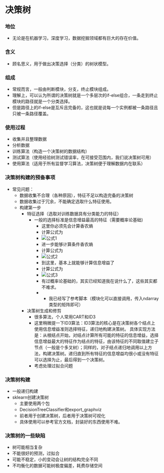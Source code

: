 # 决策树
### 地位
  - 无论是在机器学习，深度学习，数据挖掘领域都有巨大的存在价值。
### 含义
  - 顾名思义，用于做出决策选择（分类）的树状模型。
### 组成
  - 常规而言，一般由判断模块，分支，终止模块组成。
  - 理解上，可以认为所谓的决策树就是一个多层次的if-else组合，一条走到终止模块的路径就是一个分类选择。
  - 但是路径上的if-else是互斥且完备的，这也就是说每一个实例都被一条路径且只被一条路径覆盖。
### 使用过程
  - 收集并且整理数据
  - 分析数据
  - 训练算法（构造一个决策树的数据结构）
  - 测试算法（使用经验树测试错误率，在可接受范围内，我们说决策树可用）
  - 使用算法（适用于所有监督学习算法，决策树便于理解数据内在联系）
### 决策树构建的预备事项
  - 常见问题：
	  - 数据收集不合理（各种原因），特征不足以构造完备的决策树
	  - 数据收集过于冗余，不能确定选取什么特征使用。
	  - 构建第一步
		  - 特征选择（选取对训练数据具有分类能力的特征）
			  - 一般的选择标准是信息增益最高的特征（需要概率论基础)
				  - 这里你必须先会计算香农熵
				  - 计算公式为
				  - ![公式1](http://g.recordit.co/z8wxCP2RUe.gif)
				  - 进一步能够计算条件香农熵
				  - 计算公式为
				  - ![公式2](http://g.recordit.co/z5rUIUtFjN.gif)
				  - 到这里，基本上就能够计算信息增益了
				  - 计算公式为
				  - ![公式3](http://g.recordit.co/XVBsWEhphn.gif)
				  - 有过概率论基础的，其实已经知道我在说什么了，这些其实都不难求。
				  - - 我已经写了参考脚本（模块化可以直接调用，传入ndarray类型的矩阵即可）
		  - 决策树生成和修剪
			  - 很多算法，个人常用CART和ID3
			   - 这里稍微提一下ID3算法：ID3算法的核心是在决策树各个结点上使用信息增益准则选择特征，递归地构建决策树。
			    具体实现方法是：从根结点开始，对结点计算所有可能的特征的信息增益，选择信息增益最大的特征作为结点的特征，由该特征的不同取值建立子节点（一般是个多叉树）；同样的，对子结点递归地调用以上方法，构建决策树。递归直到所有特征的信息增益均很小或没有特征可以选择为止，最后得到一个决策树。
			  - 考虑处理过拟合问题
### 决策树构建
  - 一般递归构建
  - sklearn创建决策树
	  - 主要使用两个包
	  - DecisionTreeClassifier和export_graphviz
	  - 前者用于创建决策树，后者用于决策树可视化
	  - 具体使用可以参考官方文档，封装好的东西使用不难。

### 决策树的一些缺陷
- 树可能相当复杂
- 不能很好的预测，过拟合
- 可能不稳定，小的变动会让树的结构完全不同
- 不均衡化的数据可能树极度偏差，耗费存储空间



